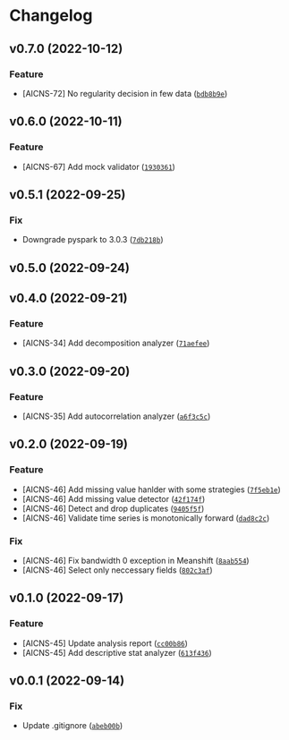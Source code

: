 # Changelog

<!--next-version-placeholder-->

## v0.7.0 (2022-10-12)
### Feature
* [AICNS-72] No regularity decision in few data ([`bdb8b9e`](https://github.com/Youngmin-An/aicns-univariate-analyzer/commit/bdb8b9e1343f84ce19cff982de3b083d9f836a1d))

## v0.6.0 (2022-10-11)
### Feature
* [AICNS-67] Add mock validator ([`1930361`](https://github.com/Youngmin-An/aicns-univariate-analyzer/commit/193036158f29ed9551b83cc39f0f4dcc893b895f))

## v0.5.1 (2022-09-25)
### Fix
* Downgrade pyspark to 3.0.3 ([`7db218b`](https://github.com/Youngmin-An/aicns-univariate-analyzer/commit/7db218b50ced5df830e7975fbc742d9264377933))

## v0.5.0 (2022-09-24)


## v0.4.0 (2022-09-21)
### Feature
* [AICNS-34] Add decomposition analyzer ([`71aefee`](https://github.com/Youngmin-An/aicns-univariate-analyzer/commit/71aefee24233c1a334e05a5517f55186f595c29a))

## v0.3.0 (2022-09-20)
### Feature
* [AICNS-35] Add autocorrelation analyzer ([`a6f3c5c`](https://github.com/Youngmin-An/aicns-univariate-analyzer/commit/a6f3c5cc9458402082bb5fdbdd48f648210e9359))

## v0.2.0 (2022-09-19)
### Feature
* [AICNS-46] Add missing value hanlder with some strategies ([`7f5eb1e`](https://github.com/Youngmin-An/aicns-univariate-analyzer/commit/7f5eb1e4a775d6869f1ca67b5d57cb015da7c8df))
* [AICNS-46] Add missing value detector ([`42f174f`](https://github.com/Youngmin-An/aicns-univariate-analyzer/commit/42f174fc3b398c7353f9e480f839ec49adb9f2a3))
* [AICNS-46] Detect and drop duplicates ([`9405f5f`](https://github.com/Youngmin-An/aicns-univariate-analyzer/commit/9405f5f11a6b527a75186b1c9a4da31331d60fc0))
* [AICNS-46] Validate time series is monotonically forward ([`dad8c2c`](https://github.com/Youngmin-An/aicns-univariate-analyzer/commit/dad8c2ce4062323f0bef2e0572f67752d7d27c2f))

### Fix
* [AICNS-46] Fix bandwidth 0 exception in Meanshift ([`8aab554`](https://github.com/Youngmin-An/aicns-univariate-analyzer/commit/8aab554ffb7f8ed1c19fa68d0daf95bb325eeb07))
* [AICNS-46] Select only neccessary fields ([`802c3af`](https://github.com/Youngmin-An/aicns-univariate-analyzer/commit/802c3af3c801ff5b5e88077c79e5116e37c3d5b3))

## v0.1.0 (2022-09-17)
### Feature
* [AICNS-45] Update analysis report ([`cc00b86`](https://github.com/Youngmin-An/aicns-univariate-analyzer/commit/cc00b86b416e6dffbadf89bb1b36259e429f5b49))
* [AICNS-45] Add descriptive stat analyzer ([`613f436`](https://github.com/Youngmin-An/aicns-univariate-analyzer/commit/613f436b094b7d16bab14f1ce4653042a8a86bc3))

## v0.0.1 (2022-09-14)
### Fix
* Update .gitignore ([`abeb00b`](https://github.com/Youngmin-An/aicns-univariate-analyzer/commit/abeb00b24ec787208e203d0695c689053d1d1788))
